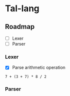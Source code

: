 # Tal-lang

## Roadmap
- [ ] Lexer
- [ ] Parser

### Lexer
- [x] Parse arithmetic operation
```
7 + (3 + 7) * 8 / 2
```

### Parser